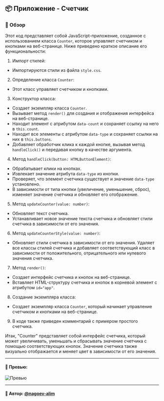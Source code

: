## 📦 Приложение - Счетчик

### 🚀 Обзор

Этот код представляет собой JavaScript-приложение, созданное с использованием класса `Counter`, которое управляет счетчиком и кнопками на веб-странице. Ниже приведено краткое описание его функциональности:

1. Импорт стилей:
  - Импортируются стили из файла `style.css`.

2. Определение класса `Counter`:
  - Этот класс управляет счетчиком и кнопками.

3. Конструктор класса:
  - Создает экземпляр класса `Counter`.
  - Вызывает метод `render()` для создания и отображения интерфейса на веб-странице.
  - Находит элемент с атрибутом `data-count` и сохраняет ссылку на него в `this.count`.
  - Находит все элементы с атрибутом `data-type` и сохраняет ссылки на них в `this.buttons`.
  - Добавляет обработчик клика к каждой кнопке, вызывая метод `handleClick()` и передавая кнопку в качестве аргумента.

4. Метод `handleClick(button: HTMLButtonElement)`:
  - Обрабатывает клики на кнопках.
  - Извлекает значение атрибута `data-type` из кнопки.
  - Проверяет, что элемент счетчика существует и значение `data-type` установлено.
  - В зависимости от типа кнопки (увеличение, уменьшение, сброс), изменяет значение счетчика и обновляет его отображение.

5. Метод `updateCounter(value: number)`:
  - Обновляет текст счетчика.
  - Устанавливает новое значение текста счетчика и обновляет стили счетчика в зависимости от его значения.

6. Метод `updateCounterStyle(value: number)`:
  - Обновляет стили счетчика в зависимости от его значения. Удаляет все классы стилей счетчика и добавляет соответствующий класс в зависимости от положительного, отрицательного или нулевого значения счетчика.

7. Метод `render()`:
  - Создает интерфейс счетчика и кнопок на веб-странице.
  - Вставляет HTML-структуру счетчика и кнопок в корневой элемент с атрибутом `id="app"`.

8. Создание экземпляра класса:
  - Создает экземпляр класса `Counter`, который начинает управление счетчиком и кнопками на веб-странице.

9. В коде также приведен комментарий с примером простого счетчика.

Итак, "Counter" представляет собой интерфейс счетчика, который может увеличивать, уменьшать и сбрасывать значение счетчика с помощью соответствующих кнопок. Значение счетчика также визуально отображается и меняет цвет в зависимости от его значения.

---
#### 🌄 Превью:
![Превью](https://lh3.googleusercontent.com/drive-viewer/AITFw-xFWmTjScVsm6it8EjA8XtVkyOVIPvKH-jExwLunLE3jLbN78BmgU_mTtsxstaOyrTiQmyVkKbvSGyiWErHAPGXzD5rqg=s1600)

-----
#### 🙌 Автор: [@nagoev-alim](https://github.com/nagoev-alim)

